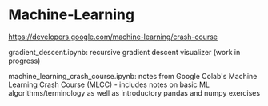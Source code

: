 # Machine-Learning

https://developers.google.com/machine-learning/crash-course

gradient_descent.ipynb: recursive gradient descent visualizer (work in progress)

machine_learning_crash_course.ipynb: notes from Google Colab's Machine Learning Crash Course (MLCC) - includes notes on basic ML algorithms/terminology as well as introductory pandas and numpy exercises
